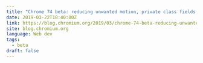 ```yaml
---
title: "Chrome 74 beta: reducing unwanted motion, private class fields, and feature policy API"
date: 2019-03-22T18:40:00Z
link: https://blog.chromium.org/2019/03/chrome-74-beta-reducing-unwanted-motion.html?utm_medium=RSS&utm_source=news.12bit.vn
site: blog.chromium.org
language: Web dev
tags:
  - beta
draft: false
---
```

